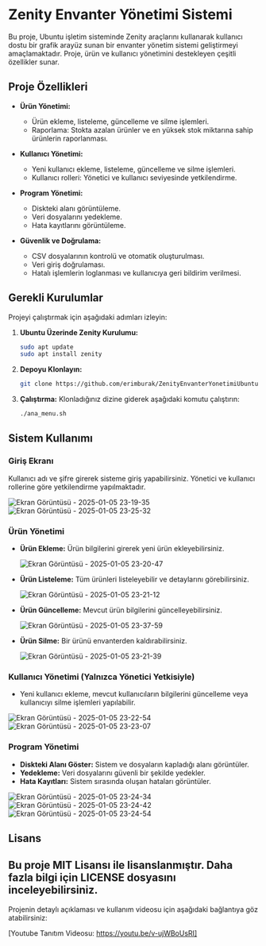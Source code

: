 # Zenity Envanter Yönetimi Sistemi

Bu proje, Ubuntu işletim sisteminde Zenity araçlarını kullanarak kullanıcı dostu bir grafik arayüz sunan bir envanter yönetim sistemi geliştirmeyi amaçlamaktadır. Proje, ürün ve kullanıcı yönetimini destekleyen çeşitli özellikler sunar.

## Proje Özellikleri

- **Ürün Yönetimi:**
  - Ürün ekleme, listeleme, güncelleme ve silme işlemleri.
  - Raporlama: Stokta azalan ürünler ve en yüksek stok miktarına sahip ürünlerin raporlanması.

- **Kullanıcı Yönetimi:**
  - Yeni kullanıcı ekleme, listeleme, güncelleme ve silme işlemleri.
  - Kullanıcı rolleri: Yönetici ve kullanıcı seviyesinde yetkilendirme.

- **Program Yönetimi:**
  - Diskteki alanı görüntüleme.
  - Veri dosyalarını yedekleme.
  - Hata kayıtlarını görüntüleme.

- **Güvenlik ve Doğrulama:**
  - CSV dosyalarının kontrolü ve otomatik oluşturulması.
  - Veri giriş doğrulaması.
  - Hatalı işlemlerin loglanması ve kullanıcıya geri bildirim verilmesi.

## Gerekli Kurulumlar

Projeyi çalıştırmak için aşağıdaki adımları izleyin:

1. **Ubuntu Üzerinde Zenity Kurulumu:**
   ```bash
   sudo apt update
   sudo apt install zenity
   ```

2. **Depoyu Klonlayın:**
   ```bash
   git clone https://github.com/erimburak/ZenityEnvanterYonetimiUbuntu.git
   ```

3. **Çalıştırma:**
   Klonladığınız dizine giderek aşağıdaki komutu çalıştırın:
   ```bash
   ./ana_menu.sh
   ```

## Sistem Kullanımı

### Giriş Ekranı

Kullanıcı adı ve şifre girerek sisteme giriş yapabilirsiniz. Yönetici ve kullanıcı rollerine göre yetkilendirme yapılmaktadır.

![Ekran Görüntüsü - 2025-01-05 23-19-35](https://github.com/user-attachments/assets/1da134cc-a2b7-4213-9541-29dfebb81b3f)
![Ekran Görüntüsü - 2025-01-05 23-25-32](https://github.com/user-attachments/assets/52570ef1-c0b5-4efe-9af8-b0210360f9aa)


### Ürün Yönetimi

- **Ürün Ekleme:** Ürün bilgilerini girerek yeni ürün ekleyebilirsiniz.
  
  ![Ekran Görüntüsü - 2025-01-05 23-20-47](https://github.com/user-attachments/assets/d07229a7-cb05-489b-88a0-2435c265fd20)
  
- **Ürün Listeleme:** Tüm ürünleri listeleyebilir ve detaylarını görebilirsiniz.
  
  ![Ekran Görüntüsü - 2025-01-05 23-21-12](https://github.com/user-attachments/assets/e761fe75-8df7-4ee2-a9bc-88695747bfa9)
  
- **Ürün Güncelleme:** Mevcut ürün bilgilerini güncelleyebilirsiniz.
  
  ![Ekran Görüntüsü - 2025-01-05 23-37-59](https://github.com/user-attachments/assets/5b88bff6-275d-4559-8774-ca04016ae90a)
  
- **Ürün Silme:** Bir ürünü envanterden kaldırabilirsiniz.
  
  ![Ekran Görüntüsü - 2025-01-05 23-21-39](https://github.com/user-attachments/assets/4d43ac43-1905-4865-8585-1a889c492f7b)


### Kullanıcı Yönetimi (Yalnızca Yönetici Yetkisiyle)

- Yeni kullanıcı ekleme, mevcut kullanıcıların bilgilerini güncelleme veya kullanıcıyı silme işlemleri yapılabilir.

![Ekran Görüntüsü - 2025-01-05 23-22-54](https://github.com/user-attachments/assets/a6c0a1e2-9837-4e4f-a306-fbf03e033aa6)
![Ekran Görüntüsü - 2025-01-05 23-23-07](https://github.com/user-attachments/assets/bd5fda76-79f2-4a2a-ab91-5fd1f19c16c1)


### Program Yönetimi

- **Diskteki Alanı Göster:** Sistem ve dosyaların kapladığı alanı görüntüler.
- **Yedekleme:** Veri dosyalarını güvenli bir şekilde yedekler.
- **Hata Kayıtları:** Sistem sırasında oluşan hataları görüntüler.

![Ekran Görüntüsü - 2025-01-05 23-24-34](https://github.com/user-attachments/assets/9906a578-5650-459e-b0d7-b30f39aaaaae)
![Ekran Görüntüsü - 2025-01-05 23-24-42](https://github.com/user-attachments/assets/aacd86be-6540-4a3f-863c-43a7b090392d)
![Ekran Görüntüsü - 2025-01-05 23-24-54](https://github.com/user-attachments/assets/3328201d-9e0a-4b00-b8aa-94d0c19a3e99)


## Lisans

Bu proje MIT Lisansı ile lisanslanmıştır. Daha fazla bilgi için LICENSE dosyasını inceleyebilirsiniz.
---

Projenin detaylı açıklaması ve kullanım videosu için aşağıdaki bağlantıya göz atabilirsiniz:

[Youtube Tanıtım Videosu: https://youtu.be/v-ujWBoUsRI]
